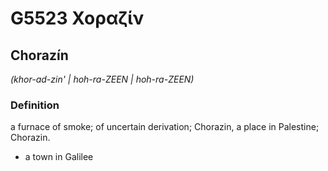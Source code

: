 # G5523 Χοραζίν

## Chorazín

_(khor-ad-zin' | hoh-ra-ZEEN | hoh-ra-ZEEN)_

### Definition

a furnace of smoke; of uncertain derivation; Chorazin, a place in Palestine; Chorazin.

- a town in Galilee

